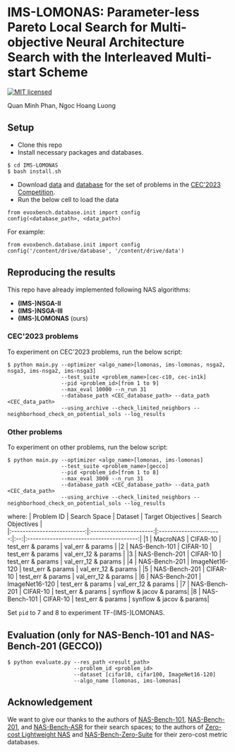 # IMS-LOMONAS: Parameter-less Pareto Local Search for Multi-objective Neural Architecture Search with the Interleaved Multi-start Scheme
[![MIT licensed](https://img.shields.io/badge/license-MIT-brightgreen.svg)](LICENSE.md)

Quan Minh Phan, Ngoc Hoang Luong

## Setup
- Clone this repo
- Install necessary packages and databases.
```
$ cd IMS-LOMONAS
$ bash install.sh
```
- Download [data](https://drive.google.com/drive/folders/15Ux-FSRjfu8dPxFZ2B1yCOPEBb-QHkj4?usp=drive_link) and [database](https://drive.google.com/drive/folders/191iUhps8j1I3xg6AwNH1EIeYHtCmNBE3?usp=drive_link) for the set of problems in the [CEC'2023 Competition](https://www.emigroup.tech/index.php/news/ieee-cec2023-competition-on-multiobjective-neural-architecture-search/).
- Run the below cell to load the data
```
from evoxbench.database.init import config
config(<database_path>, <data_path>)
```
For example:
```
from evoxbench.database.init import config
config('/content/drive/database', '/content/drive/data')
```
## Reproducing the results
This repo have already implemented following NAS algorithms:
- **(IMS-)NSGA-II**
- **(IMS-)NSGA-III**
- **(IMS-)LOMONAS** (ours)

### CEC'2023 problems
To experiment on CEC'2023 problems, run the below script:
```shell
$ python main.py --optimizer <algo_name>[lomonas, ims-lomonas, nsga2, nsga3, ims-nsga2, ims-nsga3]
                 --test_suite <problem_name>[cec-c10, cec-in1k]
                 --pid <problem_id>[from 1 to 9]
                 --max_eval 10000 --n_run 31
                 --database_path <CEC_database_path> --data_path <CEC_data_path>
                 --using_archive --check_limited_neighbors --neighborhood_check_on_potential_sols --log_results
```

### Other problems
To experiment on other problems, run the below script:
```shell
$ python main.py --optimizer <algo_name>[lomonas, ims-lomonas]
                 --test_suite <problem_name>[gecco]
                 --pid <problem_id>[from 1 to 8]
                 --max_eval 3000 --n_run 31
                 --database_path <CEC_database_path> --data_path <CEC_data_path>
                 --using_archive --check_limited_neighbors --neighborhood_check_on_potential_sols --log_results
```
where:
| Problem ID                   | Search Space | Dataset | Target Objectives            |  Search Objectives   |            
|:--------------------------:|:----------------------:|:----------------------:|:--:|:---------------------------------------:|
|1          | MacroNAS | CIFAR-10 | test_err & params | val_err & params |
|2        | NAS-Bench-101 | CIFAR-10 | test_err & params | val_err_12 & params |
|3          | NAS-Bench-201 | CIFAR-10 | test_err & params | val_err_12 & params |
|4         | NAS-Bench-201 | ImageNet16-120 | test_err & params | val_err_12 & params |
|5         | NAS-Bench-201 | CIFAR-10 | test_err & params | val_err_12 & params |
|6         | NAS-Bench-201 | ImageNet16-120 | test_err & params | val_err_12 & params |
|7         | NAS-Bench-201 | CIFAR-10 | test_err & params | synflow & jacov & params|
|8         | NAS-Bench-101 | CIFAR-10 | test_err & params | synflow & jacov & params|

Set `pid` to 7 and 8 to experiment TF-(IMS-)LOMONAS.

## Evaluation (only for NAS-Bench-101 and NAS-Bench-201 (GECCO))
```shell
$ python evaluate.py --res_path <result_path>
                     --problem_id <problem_id>
                     --dataset [cifar10, cifar100, ImageNet16-120]
                     --algo_name [lomonas, ims-lomonas]
```
## Acknowledgement
We want to give our thanks to the authors of [NAS-Bench-101](https://arxiv.org/abs/1902.09635), [NAS-Bench-201](https://arxiv.org/abs/2001.00326), and [NAS-Bench-ASR](https://openreview.net/forum?id=CU0APx9LMaL) for their search spaces; to the authors of [Zero-cost Lightweight NAS](https://openreview.net/pdf?id=0cmMMy8J5q) and [NAS-Bench-Zero-Suite](https://openreview.net/pdf?id=yWhuIjIjH8k) for their zero-cost metric databases.